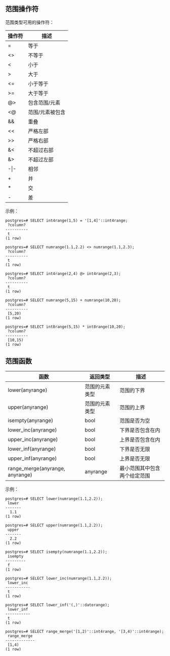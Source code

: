 
## 范围操作符
范围类型可用的操作符：

| **操作符** | **描述**        |
| ---------- | --------------- |
| =          | 等于            |
| <>         | 不等于          |
| <          | 小于            |
| >          | 大于            |
| <=         | 小于等于        |
| >=         | 大于等于        |
| @>         | 包含范围/元素   |
| <@         | 范围/元素被包含 |
| &&         | 重叠            |
| <<         | 严格左部        |
| >>         | 严格右部        |
| &<         | 不超过右部      |
| &>         | 不超过左部      |
| -\|-       | 相邻            |
| +          | 并              |
| *          | 交              |
| -          | 差              |

示例：
```
postgres=# SELECT int4range(1,5) = '[1,4]'::int4range;
 ?column? 
----------
 t
(1 row)
 
postgres=# SELECT numrange(1.1,2.2) <> numrange(1.1,2.3);
 ?column? 
----------
 t
(1 row)
 
postgres=# SELECT int4range(2,4) @> int4range(2,3);
 ?column? 
----------
 t
(1 row) 

postgres=# SELECT numrange(5,15) + numrange(10,20);
 ?column? 
----------
 [5,20)
(1 row)

postgres=# SELECT int8range(5,15) * int8range(10,20);
 ?column? 
----------
 [10,15)
(1 row)
```

## 范围函数
| **函数**                               | **返回类型**   | **描述**                     |
| -------------------------------------- | -------------- | ---------------------------- |
| lower(anyrange)                    | 范围的元素类型 | 范围的下界                   |
| upper(anyrange)                    | 范围的元素类型 | 范围的上界                   |
| isempty(anyrange)                  | bool           | 范围是否为空                 |
| lower_inc(anyrange)                | bool           | 下界是否包含在内             |
| upper_inc(anyrange)                | bool           | 上界是否包含在内             |
| lower_inf(anyrange)                | bool           | 下界是否无限                 |
| upper_inf(anyrange)                | bool           | 上界是否无限                 |
| range_merge(anyrange,  anyrange) | anyrange       | 最小范围其中包含两个给定范围 |

示例：
```
postgres=# SELECT lower(numrange(1.1,2.2));
 lower 
-------
  1.1
(1 row) 

postgres=# SELECT upper(numrange(1.1,2.2));
 upper 
-------
  2.2
(1 row) 

postgres=# SELECT isempty(numrange(1.1,2.2));
 isempty 
---------
 f
(1 row)

postgres=# SELECT lower_inc(numrange(1.1,2.2));
 lower_inc 
-----------
 t
(1 row) 

postgres=# SELECT lower_inf('(,)'::daterange);
 lower_inf 
-----------
 t
(1 row)

postgres=# SELECT range_merge('[1,2)'::int4range, '[3,4)'::int4range);
 range_merge 
-------------
 [1,4)
(1 row)
```

